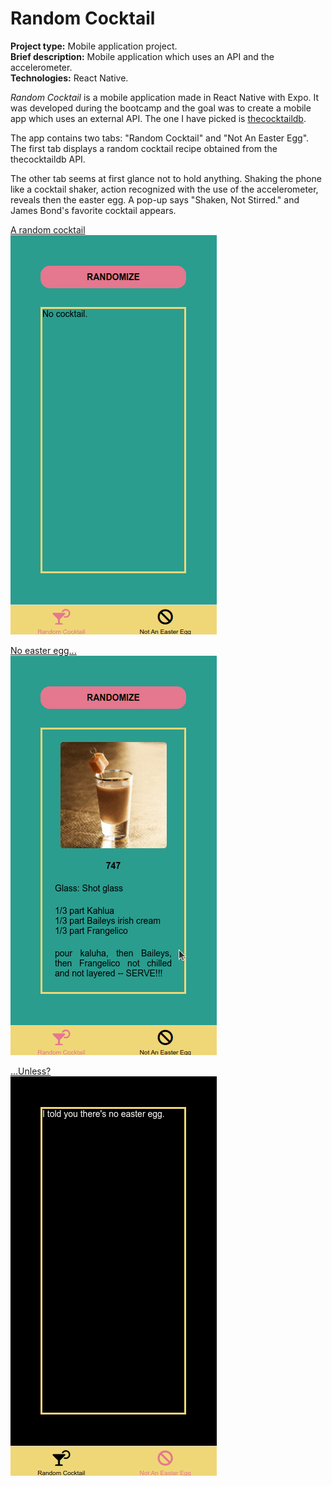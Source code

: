 # Random Cocktail

**Project type:** Mobile application project.  
**Brief description:** Mobile application which uses an API and the accelerometer.  
**Technologies:** React Native.  

*Random Cocktail* is a mobile application made in React Native with Expo. It was developed during the bootcamp and the goal was to create a mobile app which uses an external API. The one I have picked is [thecocktaildb](https://www.thecocktaildb.com/).  

The app contains two tabs: "Random Cocktail" and "Not An Easter Egg". The first tab displays a random cocktail recipe obtained from the thecocktaildb API.

The other tab seems at first glance not to hold anything. Shaking the phone like a cocktail shaker, action recognized with the use of the accelerometer, reveals then the easter egg. A pop-up says "Shaken, Not Stirred." and James Bond's favorite cocktail appears.

<ins>A random cocktail</ins>  
![](./readme/random.gif)

<ins>No easter egg...</ins>  
![](./readme/no_egg.gif)

<ins>...Unless?</ins>  
![](./readme/bond.gif)

